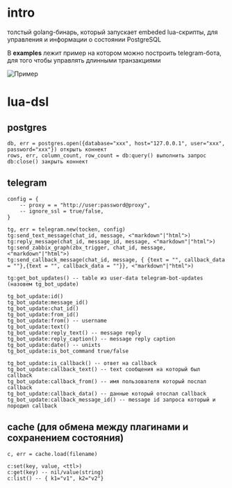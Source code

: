 # intro

толстый golang-бинарь, который запускает embeded lua-скрипты, для управления и информации о состоянии PostgreSQL

В **examples** лежит пример на котором можно построить telegram-бота, для того чтобы управлять длинными транзакциями

![Пример](https://i.imgur.com/FZfsPgL.png)

# lua-dsl

## postgres

```
db, err = postgres.open({database="xxx", host="127.0.0.1", user="xxx", password="xxx"}) открыть коннект
rows, err, column_count, row_count = db:query() выполнить запрос
db:close() закрыть коннект
```

## telegram

```
config = {
    -- proxy = = "http://user:password@proxy",
    -- ignore_ssl = true/false,
}

tg, err = telegram.new(tocken, config)
tg:send_text_message(chat_id, message, <"markdown"|"html">)
tg:reply_message(chat_id, message_id, message, <"markdown"|"html">)
tg:send_zabbix_graph(zbx_trigger, chat_id, message, <"markdown"|"html">)
tg:send_callback_message(chat_id, message, { {text = "", callback_data = ""},{text = "", callback_data = ""}}, <"markdown"|"html">)

tg:get_bot_updates() -- table из user-data telegram-bot-updates (назовем tg_bot_update)

tg_bot_update:id()
tg_bot_update:message_id()
tg_bot_update:chat_id()
tg_bot_update:from_id()
tg_bot_update:from() -- username
tg_bot_update:text()
tg_bot_update:reply_text() -- message reply
tg_bot_update:reply_caption() -- message reply caption
tg_bot_update:date() -- unixts
tg_bot_update:is_bot_command true/false

tg_bot_update:is_callback() -- ответ на callback
tg_bot_update:callback_text() -- text сообщения на который был callback
tg_bot_update:callback_from() -- имя пользователя который послал callback
tg_bot_update:callback_data() -- данные который отослал callback
tg_bot_update:callback_message_id() -- message id запроса который и породил callback
```

## cache (для обмена между плагинами и сохранением состояния)

```
c, err = cache.load(filename)

c:set(key, value, <ttl>)
c:get(key) -- nil/value(string)
c:list() -- { k1="v1", k2="v2"}
```
